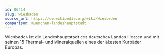 ```yaml
---
id: 06414
slug: wiesbaden
source_url: https://de.wikipedia.org/wiki/Wiesbaden
comparison: muenchen-landeshauptstadt
---
```


Wiesbaden ist die Landeshauptstadt des deutschen Landes Hessen und mit seinen 15 Thermal- und Mineralquellen eines der ältesten Kurbäder Europas.
